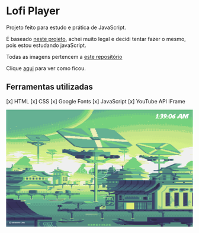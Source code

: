 # Lofi Player
Projeto feito para estudo e prática de JavaScript.

É baseado [neste projeto](https://github.com/LaksCastro/lofi-player), achei muito legal e decidi tentar fazer o mesmo, pois estou estudando javaScript.

Todas as imagens pertencem a [este repositório](https://github.com/andumorie/8bitdash.github.io/)

Clique [aqui](https://lofi-player.edivandrolima.vercel.app/) para ver como ficou.

## Ferramentas utilizadas

[x] HTML
[x] CSS
[x] Google Fonts
[x] JavaScript
[x] YouTube API IFrame

![Preview](./preview2.png)

